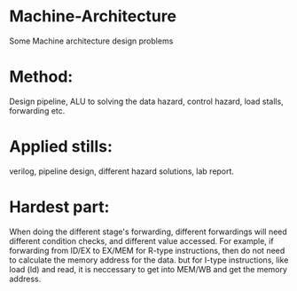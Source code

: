# Machine-Architecture
Some Machine architecture design problems

# Method:
Design pipeline, ALU to solving the data hazard, control hazard, load stalls, forwarding etc.
# Applied stills:
verilog, pipeline design, different hazard solutions, lab report.
# Hardest part:
When doing the different stage's forwarding, different forwardings will need different condition
checks, and different value accessed. For example, if forwarding from ID/EX to EX/MEM for R-type instructions, then do not need to calculate the memory address for the data. but for I-type instructions, like load (ld) and read, it is neccessary to get into MEM/WB and get the memory address.
